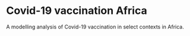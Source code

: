 # Covid-19 vaccination Africa
A modelling analysis of Covid-19 vaccination in select contexts in Africa.
